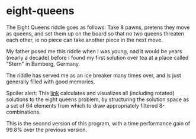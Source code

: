 # eight-queens

The Eight Queens riddle goes as follows: Take 8 pawns, pretens they move as queens, and set them up on the board so that no two queens threaten each other, ie no piece can take another piece in the next move. 

My father posed me this riddle when I was young, nad it would be years (nearly a decade) before I found my first solution over tea at a place called "Stern" in Bamberg, Germany. 

The riddle has served me as an ice breaker many times over, and is just generally filled with good memories. 

Spoiler alert: This [link](https://stauffenbits.github.io/eight-queens) calculates and visualizes all (including rotated) solutions to the eight queens problem, by structuring the solution space as a set of 64 elements from which to draw appropriately filtered 8-combinations. 

This is the second version of this program, with a time performance gain of 99.8% over the previous version.

